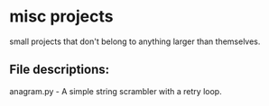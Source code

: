 # misc projects
small projects that don't belong to anything larger than themselves.

## File descriptions:
  anagram.py - A simple string scrambler with a retry loop.

